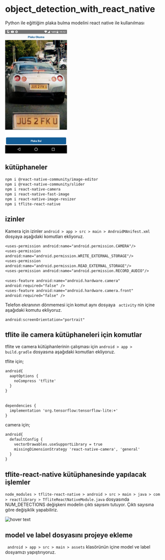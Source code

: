 # object_detection_with_react_native
Python ile eğittiğim plaka bulma modelini react native ile kullanılması

<img src="https://raw.githubusercontent.com/mecitsezginn/object_detection_with_react_native/main/foto/1.jpeg" width="200" title="hover text">


## kütüphaneler
```
npm i @react-native-community/image-editor
npm i @react-native-community/slider
npm i react-native-camera
npm i react-native-fast-image
npm i react-native-image-resizer
npm i tflite-react-native
```

## izinler
Kamera için izinler ```android > app > src > main > AndroidMAnifest.xml``` dosyaya aşağıdaki komutları ekliyoruz.

```
<uses-permission android:name="android.permission.CAMERA"/>
<uses-permission android:name="android.permission.WRITE_EXTERNAL_STORAGE"/>
<uses-permission android:name="android.permission.READ_EXTERNAL_STORAGE"/>
<uses-permission android:name="android.permission.RECORD_AUDIO"/>

<uses-feature android:name="android.hardware.camera" android:required="false" />
<uses-feature android:name="android.hardware.camera.front" android:required="false" />
```

Telefon ekranının dönmemesi için komut aynı dosyaya ``` activity``` nin içine aşağıdaki komutu ekliyoruz.
```
android:screenOrientation="portrait"
```

## tflite ile camera kütüphaneleri için komutlar
tflite ve camera kütüphanlerinin çalışması için ```android > app > build.gradle``` dosyasına aşağıdaki komutları ekliyoruz.

tflite için;
```
android{
  aaptOptions {
    noCompress 'tflite'
  }
}


dependencies {
  implementation 'org.tensorflow:tensorflow-lite:+'
}
```

camera için;
```
android{
  defaultConfig {
    vectorDrawables.useSupportLibrary = true
    missingDimensionStrategy 'react-native-camera', 'general'
  }
}
```

## tflite-react-native kütüphanesinde yapılacak işlemler
```node_modules > tflite-react-native > android > src > main > java > com > reactlibrary > TfliteReactNativeModule.java```
dosyasında NUM_DETECTIONS değişkeni modelin çıktı sayısını tutuyor. Çıktı sayısına göre değişiklik yapabiliriz.

<img src="https://raw.githubusercontent.com/mecitsezginn/object_detection_with_react_native/main/foto/output.png" width="500" title="hover text">

## model ve label dosyasını projeye ekleme
``` android > app > src > main > assets``` klasörünün içine model ve label dosyamızı yapıştırıyoruz.

